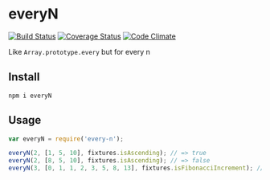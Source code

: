 # everyN

[![Build Status](https://travis-ci.org/javiercejudo/everyN.svg)](https://travis-ci.org/javiercejudo/everyN)
[![Coverage Status](https://coveralls.io/repos/javiercejudo/everyN/badge.svg?branch=master)](https://coveralls.io/r/javiercejudo/everyN?branch=master)
[![Code Climate](https://codeclimate.com/github/javiercejudo/everyN/badges/gpa.svg)](https://codeclimate.com/github/javiercejudo/everyN)

Like `Array.prototype.every` but for every n

## Install

    npm i everyN

## Usage

```js
var everyN = require('every-n');

everyN(2, [1, 5, 10], fixtures.isAscending); // => true
everyN(2, [8, 5, 10], fixtures.isAscending); // => false
everyN(3, [0, 1, 1, 2, 3, 5, 8, 13], fixtures.isFibonacciIncrement); // => true
```
